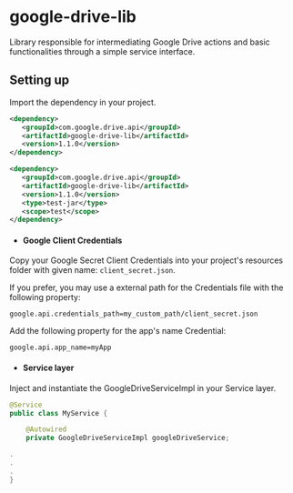 # google-drive-lib
Library responsible for intermediating Google Drive actions and basic functionalities through a simple service interface.

## Setting up

Import the dependency in your project.

```xml
<dependency>
   <groupId>com.google.drive.api</groupId>
   <artifactId>google-drive-lib</artifactId>
   <version>1.1.0</version>
</dependency>

<dependency>
   <groupId>com.google.drive.api</groupId>
   <artifactId>google-drive-lib</artifactId>
   <version>1.1.0</version>
   <type>test-jar</type>
   <scope>test</scope>
</dependency>
```

- #### Google Client Credentials
Copy your Google Secret Client Credentials into your project's resources folder with given name: `client_secret.json`.

If you prefer, you may use a external path for the Credentials file with the following property:

```properties 
google.api.credentials_path=my_custom_path/client_secret.json
```

Add the following property for the app's name Credential:

```properties 
google.api.app_name=myApp
```


- #### Service layer
Inject and instantiate the GoogleDriveServiceImpl in your Service layer.

```java
@Service
public class MyService {

    @Autowired
    private GoogleDriveServiceImpl googleDriveService;

.
.
.
} 
```
